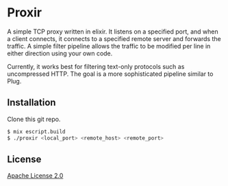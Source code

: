 # Proxir

A simple TCP proxy written in elixir. It listens on a specified port, and when a client connects, it connects to a specified remote server and forwards the traffic. A simple filter pipeline allows the traffic to be modified per line in either direction using your own code.

Currently, it works best for filtering text-only protocols such as uncompressed HTTP. The goal is a more sophisticated pipeline similar to Plug.

## Installation

Clone this git repo.

```bash
$ mix escript.build
$ ./proxir <local_port> <remote_host> <remote_port>
```

## License
[Apache License 2.0](license.md)
